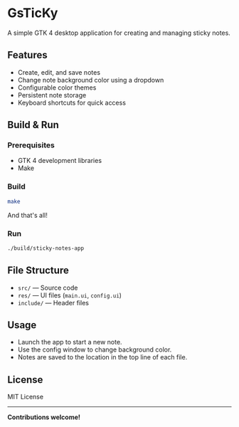 # GsTicKy

A simple GTK 4 desktop application for creating and managing sticky notes.

## Features

- Create, edit, and save notes
- Change note background color using a dropdown
- Configurable color themes
- Persistent note storage
- Keyboard shortcuts for quick access

## Build & Run

### Prerequisites

- GTK 4 development libraries
- Make

### Build

```sh
make
```
And that's all!

### Run

```sh
./build/sticky-notes-app
```

## File Structure

- `src/` — Source code
- `res/` — UI files (`main.ui`, `config.ui`)
- `include/` — Header files

## Usage

- Launch the app to start a new note.
- Use the config window to change background color.
- Notes are saved to the location in the top line of each file.

## License

MIT License

---

**Contributions welcome!**